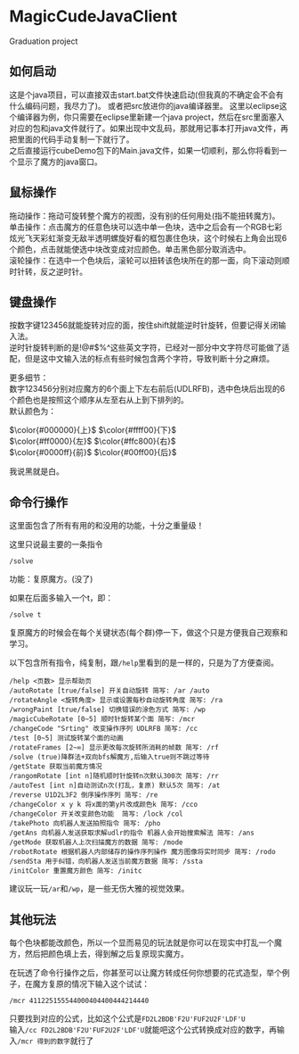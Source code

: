 # MagicCudeJavaClient
Graduation project

如何启动
---
这是个java项目，可以直接双击start.bat文件快速启动(但我真的不确定会不会有什么编码问题，我尽力了)。 
或者把src放进你的java编译器里。
这里以eclipse这个编译器为例，你只需要在eclipse里新建一个java project，然后在src里面塞入对应的包和java文件就行了。如果出现中文乱码，那就用记事本打开java文件，再把里面的代码手动复制一下就行了。  
之后直接运行cubeDemo包下的Main.java文件，如果一切顺利，那么你将看到一个显示了魔方的java窗口。

鼠标操作
---
拖动操作：拖动可旋转整个魔方的视图，没有别的任何用处(指不能扭转魔方)。  
单击操作：点击魔方的任意色块可以选中单一色块，选中之后会有一个RGB七彩炫光飞天彩虹渐变无敌半透明螺旋好看的框包裹住色块，这个时候右上角会出现6个颜色，点击就能使选中块改变成对应颜色。单击黑色部分取消选中。  
滚轮操作：在选中一个色块后，滚轮可以扭转该色块所在的那一面，向下滚动则顺时针转，反之逆时针。  

键盘操作
---
按数字键123456就能旋转对应的面，按住shift就能逆时针旋转，但要记得关闭输入法。  
逆时针旋转判断的是!@#$%^这些英文字符，已经对一部分中文字符尽可能做了适配，但是这中文输入法的标点有些时候包含两个字符，导致判断十分之麻烦。  

更多细节：  
数字123456分别对应魔方的6个面上下左右前后(UDLRFB)，选中色块后出现的6个颜色也是按照这个顺序从左至右从上到下排列的。  
默认颜色为：  

$\color{#000000}{上}$ $\color{#ffff00}{下}$  
$\color{#ff0000}{左}$ $\color{#ffc800}{右}$  
$\color{#0000ff}{前}$ $\color{#00ff00}{后}$  

我说黑就是白。  

命令行操作
---
这里面包含了所有有用的和没用的功能，十分之重量级！  

这里只说最主要的一条指令  
```
/solve
```
功能：复原魔方。(没了)  

如果在后面多输入一个t，即：  
```
/solve t
```
复原魔方的时候会在每个关键状态(每个群)停一下，做这个只是方便我自己观察和学习。  

以下包含所有指令，纯复制，跟```/help```里看到的是一样的，只是为了方便查阅。  
```
/help <页数> 显示帮助页
/autoRotate [true/false] 开关自动旋转 简写: /ar /auto
/rotateAngle <旋转角度> 显示或设置每秒自动旋转角度 简写: /ra
/wrongPaint [true/false] 切换错误的涂色方式 简写: /wp
/magicCubeRotate [0~5] 顺时针旋转某个面 简写: /mcr
/changeCode "Srting" 改变操作序列 UDLRFB 简写: /cc
/test [0~5] 测试旋转某个面的动画
/rotateFrames [2~∞] 显示更改每次旋转所消耗的帧数 简写: /rf
/solve (true)降群法+双向bfs解魔方,后输入true则不跳过等待
/getState 获取当前魔方情况
/rangomRotate [int n]随机顺时针旋转n次默认300次 简写: /rr
/autoTest [int n]自动测试n次(打乱，复原) 默认5次 简写: /at
/reverse U1D2L3F2 倒序操作序列 简写: /re
/changeColor x y k 将x面的第y片改成颜色k 简写: /cco
/changeColor 开关改变颜色功能  简写: /lock /col
/takePhoto 向机器人发送拍照指令 简写: /pho
/getAns 向机器人发送获取求解udlr的指令 机器人会开始搜索解法 简写: /ans
/getMode 获取机器人上次扫描魔方的数据 简写: /mode
/robotRotate 根据机器人内部储存的操作序列操作 魔方图像将实时同步 简写: /rodo
/sendSta 用于纠错，向机器人发送当前魔方数据 简写: /ssta
/initColor 重置魔方颜色 简写: /initc
```

建议玩一玩```/ar```和```/wp```，是一些无伤大雅的视觉效果。  

其他玩法
---
每个色块都能改颜色，所以一个显而易见的玩法就是你可以在现实中打乱一个魔方，然后把颜色填上去，得到解之后复原现实魔方。  

在玩透了命令行操作之后，你甚至可以让魔方转成任何你想要的花式造型，举个例子，在魔方复原的情况下输入这个试试：  
```
/mcr 411225155544000404400444214440
```
只要找到对应的公式，比如这个公式是```FD2L2BDB'F2U'FUF2U2F'LDF'U```  
输入``` /cc FD2L2BDB'F2U'FUF2U2F'LDF'U ```就能吧这个公式转换成对应的数字，再输入```/mcr 得到的数字```就行了  
